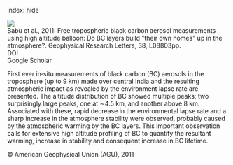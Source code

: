 index: hide

<div class="Citation">
    <div class="Citation-thumb CitationThumb-linked"  data-href="https://doi.org/10.1029/2011gl046654">
      <img src="https://static.claimspace.cloud/climate-study-static/refs/thumbs/7/Babu_et_al_2011-thumb.png" />
    </div>

  <div class="Citation-body">
    <div class="Citation-text">Babu et al., 2011: Free tropospheric black carbon aerosol measurements using high altitude balloon: Do BC layers build "their own homes" up in the atmosphere?. <span class="Article-journal">Geophysical Research Letters, </span><span class="Article-volume">38, </span>L08803pp.</div>
    <div class="Citation-links">
      <div class="CitationLink" data-href="https://doi.org/10.1029/2011gl046654">
        <div class="CitationLink-icon CitationLink-Doi"></div>
        <div class="CitationLink-text">DOI</div>
      </div>
      <div class="CitationLink" data-href="https://scholar.google.com/scholar?q=10.1029/2011gl046654">
        <div class="CitationLink-icon CitationLink-Scholar"></div>
        <div class="CitationLink-text">Google Scholar</div>
      </div>
    </div>
  </div>
</div>

First ever in‐situ measurements of black carbon (BC) aerosols in the troposphere (up to 9 km) made over central India and the resulting atmospheric impact as revealed by the environment lapse rate are presented. The altitude distribution of BC showed multiple peaks; two surprisingly large peaks, one at ∼4.5 km, and another above 8 km. Associated with these, rapid decrease in the environmental lapse rate and a sharp increase in the atmosphere stability were observed, probably caused by the atmospheric warming by the BC layers. This important observation calls for extensive high altitude profiling of BC to quantify the resultant warming, increase in stability and consequent increase in BC lifetime.

<div class="Citation-copy">
&copy; American Geophysical Union (AGU), 2011
</div>